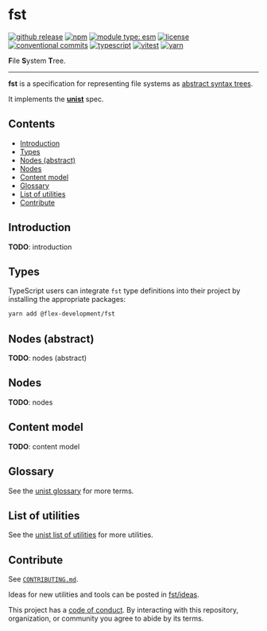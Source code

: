 # fst

[![github release](https://img.shields.io/github/v/release/flex-development/fst.svg?include_prereleases\&sort=semver)](https://github.com/flex-development/fst/releases/latest)
[![npm](https://img.shields.io/npm/v/@flex-development/fst.svg)](https://npmjs.com/package/@flex-development/fst)
[![module type: esm](https://img.shields.io/badge/module%20type-esm-brightgreen)](https://github.com/voxpelli/badges-cjs-esm)
[![license](https://img.shields.io/github/license/flex-development/fst.svg)](LICENSE.md)
[![conventional commits](https://img.shields.io/badge/-conventional%20commits-fe5196?logo=conventional-commits\&logoColor=ffffff)](https://conventionalcommits.org)
[![typescript](https://img.shields.io/badge/-typescript-3178c6?logo=typescript\&logoColor=ffffff)](https://typescriptlang.org)
[![vitest](https://img.shields.io/badge/-vitest-6e9f18?style=flat\&logo=vitest\&logoColor=ffffff)](https://vitest.dev)
[![yarn](https://img.shields.io/badge/-yarn-2c8ebb?style=flat\&logo=yarn\&logoColor=ffffff)](https://yarnpkg.com)

**F**ile **S**ystem **T**ree.

---

**fst** is a specification for representing file systems as [abstract syntax trees][unist-syntax-tree].

It implements the [**unist**][unist] spec.

## Contents

- [Introduction](#introduction)
- [Types](#types)
- [Nodes (abstract)](#nodes-abstract)
- [Nodes](#nodes)
- [Content model](#content-model)
- [Glossary](#glossary)
- [List of utilities](#list-of-utilities)
- [Contribute](#contribute)

## Introduction

**TODO**: introduction

## Types

TypeScript users can integrate `fst` type definitions into their project by installing the appropriate packages:

```sh
yarn add @flex-development/fst
```

## Nodes (abstract)

**TODO**: nodes (abstract)

## Nodes

**TODO**: nodes

## Content model

**TODO**: content model

## Glossary

See the [unist glossary][unist-glossary] for more terms.

## List of utilities

See the [unist list of utilities][unist-utilities] for more utilities.

## Contribute

See [`CONTRIBUTING.md`](CONTRIBUTING.md).

Ideas for new utilities and tools can be posted in [fst/ideas][fst-ideas].

This project has a [code of conduct](CODE_OF_CONDUCT.md). By interacting with this repository, organization, or
community you agree to abide by its terms.

[fst-ideas]: https://github.com/flex-development/fst/discussions/new?category=idea

<!-- [fst-util-from-fs]: https://github.com/flex-development/fst-util-from-fs -->

<!-- [unist-child]: https://github.com/syntax-tree/unist#child -->

<!-- [unist-file]: https://github.com/syntax-tree/unist#file -->

[unist-glossary]: https://github.com/syntax-tree/unist#glossary

<!-- [unist-leaf]: https://github.com/syntax-tree/unist#leaf -->

<!-- [unist-node]: https://github.com/syntax-tree/unist#node -->

<!-- [unist-parent]: https://github.com/syntax-tree/unist#parent -->

<!-- [unist-root]: https://github.com/syntax-tree/unist#root -->

[unist-syntax-tree]: https://github.com/syntax-tree/unist#syntax-tree

<!-- [unist-tree]: https://github.com/syntax-tree/unist#tree -->

[unist-utilities]: https://github.com/syntax-tree/unist#list-of-utilities

[unist]: https://github.com/syntax-tree/unist
